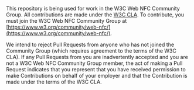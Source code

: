 This repository is being used for work in the W3C Web NFC Community Group. All
contributions are made under the
[W3C CLA](https://www.w3.org/community/about/agreements/cla/).
To contribute, you must join the W3C Web NFC Community Group at [https://www.w3.org/community/web-nfc/](https://www.w3.org/community/web-nfc/).

We intend to reject Pull Requests from anyone who has not joined the Community
Group (which requires agreement to the terms of the W3C CLA). If any Pull
Requests from you are inadvertently accepted and you are not a W3C Web NFC
Community Group member, the act of making a Pull Request indicates that you
represent that you have received permission to make Contributions on behalf of
your employer and that the Contribution is made under the terms of the W3C
CLA.
